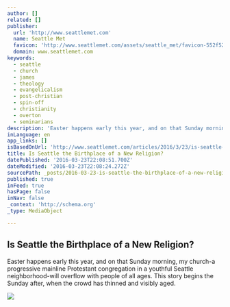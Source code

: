 ```yaml
---
author: []
related: []
publisher:
  url: 'http://www.seattlemet.com'
  name: Seattle Met
  favicon: 'http://www.seattlemet.com/assets/seattle_met/favicon-552f527adfcaafadf828db37de3915cf70c6742c44b70abf802bb4983b74f19d.ico'
  domain: www.seattlemet.com
keywords:
  - seattle
  - church
  - james
  - theology
  - evangelicalism
  - post-christian
  - spin-off
  - christianity
  - overton
  - seminarians
description: 'Easter happens early this year, and on that Sunday morning, my church-a progressive mainline Protestant congregation in a youthful Seattle neighborhood-will overflow with people of all ages. This story begins the Sunday after, when the crowd has thinned and visibly aged.'
inLanguage: en
app_links: []
isBasedOnUrl: 'http://www.seattlemet.com/articles/2016/3/23/is-seattle-the-birthplace-of-a-new-religion'
title: Is Seattle the Birthplace of a New Religion?
datePublished: '2016-03-23T22:08:51.700Z'
dateModified: '2016-03-23T22:08:24.272Z'
sourcePath: _posts/2016-03-23-is-seattle-the-birthplace-of-a-new-religion.md
published: true
inFeed: true
hasPage: false
inNav: false
_context: 'http://schema.org'
_type: MediaObject

---
```

<article style=""><h1>Is Seattle the Birthplace of a New Religion?</h1><p>Easter happens early this year, and on that Sunday morning, my church-a progressive mainline Protestant congregation in a youthful Seattle neighborhood-will overflow with people of all ages. This story begins the Sunday after, when the crowd has thinned and visibly aged.</p><img src="https://res.cloudinary.com/sagacity/image/upload/c_crop,h_600,w_900,x_0,y_149/c_limit,f_auto,fl_lossy,q_80,w_1080/Seattle---Unchurched_1_svzc24.jpg" /></article>